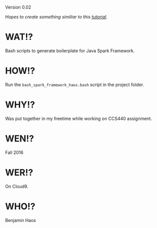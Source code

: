 Version 0.02

*Hopes to create something similiar to this [tutorial](https://github.com/prashantban/Java-Spark-FTL).*

# WAT!?

Bash scripts to generate boilerplate for Java Spark Framework.

# HOW!?

Run the ```bash_spark_framework_haos.bash``` script in the project folder.

# WHY!?

Was put together in my freetime while working on CCS440 assignment.

# WEN!?

Fall 2016

# WER!?

On Cloud9.

# WHO!?

Benjamin Haos